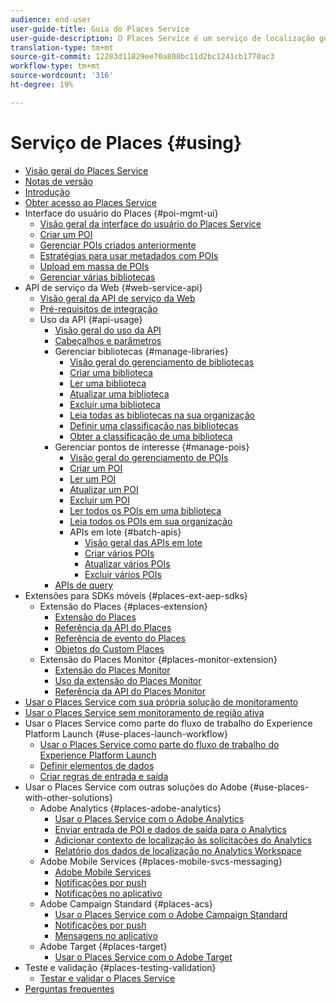 ```yaml
---
audience: end-user
user-guide-title: Guia do Places Service
user-guide-description: O Places Service é um serviço de localização geográfica que permite que aplicativos móveis com detecção de localização compreendam o contexto de localização.
translation-type: tm+mt
source-git-commit: 12283d11829ee70a808bc11d2bc1241cb1770ac3
workflow-type: tm+mt
source-wordcount: '316'
ht-degree: 19%

---
```



# Serviço de Places {#using}

+ [Visão geral do Places Service](home.md)
+ [Notas de versão](release-notes.md)
+ [Introdução](getting-started.md)
+ [Obter acesso ao Places Service](places-gain-access.md)
+ Interface do usuário do Places {#poi-mgmt-ui}
   + [Visão geral da interface do usuário do Places Service](poi-mgmt-ui/poi-mgmt-ui-overview.md)
   + [Criar um POI](poi-mgmt-ui/create-a-poi-ui.md)
   + [Gerenciar POIs criados anteriormente](poi-mgmt-ui/managing-pois-in-the-places-ui.md)
   + [Estratégias para usar metadados com POIs](poi-mgmt-ui/metadata-with-pois.md)
   + [Upload em massa de POIs](poi-mgmt-ui/bulk-upload-pois.md)
   + [Gerenciar várias bibliotecas](poi-mgmt-ui/manage-libraries-in-the-places-ui.md)
+ API de serviço da Web {#web-service-api}
   + [Visão geral da API de serviço da Web](web-service-api/places-web-services.md)
   + [Pré-requisitos de integração](web-service-api/adobe-i-o-integration.md)
   + Uso da API {#api-usage}
      + [Visão geral do uso da API](web-service-api/api-usage/api-usage-overview.md)
      + [Cabeçalhos e parâmetros](web-service-api/api-usage/headers-and-parameters.md)
      + Gerenciar bibliotecas {#manage-libraries}
         + [Visão geral do gerenciamento de bibliotecas](web-service-api/api-usage/manage-libraries/manage-libraries.md)
         + [Criar uma biblioteca](web-service-api/api-usage/manage-libraries/create-a-library.md)
         + [Ler uma biblioteca](web-service-api/api-usage/manage-libraries/read-a-library.md)
         + [Atualizar uma biblioteca](web-service-api/api-usage/manage-libraries/update-a-library.md)
         + [Excluir uma biblioteca](web-service-api/api-usage/manage-libraries/delete-a-library.md)
         + [Leia todas as bibliotecas na sua organização](web-service-api/api-usage/manage-libraries/read-all-libraries-in-your-organization.md)
         + [Definir uma classificação nas bibliotecas](web-service-api/api-usage/manage-libraries/set-a-ran-on-your-libraries.md)
         + [Obter a classificação de uma biblioteca](web-service-api/api-usage/manage-libraries/get-a-librarys-rank.md)
      + Gerenciar pontos de interesse {#manage-pois}
         + [Visão geral do gerenciamento de POIs](web-service-api/api-usage/manage-pois/manage-pois.md)
         + [Criar um POI](web-service-api/api-usage/manage-pois/create-a-poi.md)
         + [Ler um POI](web-service-api/api-usage/manage-pois/read-a-poi.md)
         + [Atualizar um POI](web-service-api/api-usage/manage-pois/update-a-poi.md)
         + [Excluir um POI](web-service-api/api-usage/manage-pois/delete-a-poi.md)
         + [Ler todos os POIs em uma biblioteca](web-service-api/api-usage/manage-pois/read-all-pois-in-a-library.md)
         + [Leia todos os POIs em sua organização](web-service-api/api-usage/manage-pois/read-all-pois-in-your-organization.md)
         + APIs em lote {#batch-apis}
            + [Visão geral das APIs em lote](web-service-api/api-usage/manage-pois/batch-apis/batch-apis.md)
            + [Criar vários POIs](web-service-api/api-usage/manage-pois/batch-apis/create-multiple-pois.md)
            + [Atualizar vários POIs](web-service-api/api-usage/manage-pois/batch-apis/update-multiple-pois.md)
            + [Excluir vários POIs](web-service-api/api-usage/manage-pois/batch-apis/delete-multiple-pois.md)
      + [APIs de query](web-service-api/api-usage/query-apis.md)
+ Extensões para SDKs móveis {#places-ext-aep-sdks}
   + Extensão do Places {#places-extension}
      + [Extensão do Places](places-ext-aep-sdks/places-extension/places-extension.md)
      + [Referência da API do Places](places-ext-aep-sdks/places-extension/places-api-reference.md)
      + [Referência de evento do Places](places-ext-aep-sdks/places-extension/places-event-ref.md)
      + [Objetos do Custom Places](places-ext-aep-sdks/places-extension/cust-places-objects.md)
   + Extensão do Places Monitor {#places-monitor-extension}
      + [Extensão do Places Monitor](places-ext-aep-sdks/places-monitor-extension/places-monitor-extension.md)
      + [Uso da extensão do Places Monitor](places-ext-aep-sdks/places-monitor-extension/using-places-monitor-extension.md)
      + [Referência da API do Places Monitor](places-ext-aep-sdks/places-monitor-extension/places-monitor-api-reference.md)
+ [Usar o Places Service com sua própria solução de monitoramento](using-your-own-monitor.md)
+ [Usar o Places Service sem monitoramento de região ativa](use-places-without-active-monitoring.md)
+ Usar o Places Service como parte do fluxo de trabalho do Experience Platform Launch {#use-places-launch-workflow}
   + [Usar o Places Service como parte do fluxo de trabalho do Experience Platform Launch](use-places-launch-workflow/places-launch-workflow.md)
   + [Definir elementos de dados](use-places-launch-workflow/define-data-elements.md)
   + [Criar regras de entrada e saída](use-places-launch-workflow/create-rule-places-property.md)
+ Usar o Places Service com outras soluções do Adobe {#use-places-with-other-solutions}
   + Adobe Analytics {#places-adobe-analytics}
      + [Usar o Places Service com o Adobe Analytics](use-places-with-other-solutions/places-adobe-analytics/use-places-analytics-overview.md)
      + [Enviar entrada de POI e dados de saída para o Analytics](use-places-with-other-solutions/places-adobe-analytics/use-places-adobe-analytics.md)
      + [Adicionar contexto de localização às solicitações do Analytics](use-places-with-other-solutions/places-adobe-analytics/run-reports-aa-places-data.md)
      + [Relatório dos dados de localização no Analytics Workspace](use-places-with-other-solutions/places-adobe-analytics/places-in-workspace.md)
   + Adobe Mobile Services {#places-mobile-svcs-messaging}
      + [Adobe Mobile Services](use-places-with-other-solutions/places-mobile-svcs-for-messaging/use-places-mobie-svcs-messaging.md)
      + [Notificações por push](use-places-with-other-solutions/places-mobile-svcs-for-messaging/mobile-svcs-messaging-push.md)
      + [Notificações no aplicativo](use-places-with-other-solutions/places-mobile-svcs-for-messaging/mobile-svcs-messaging-inapp.md)
   + Adobe Campaign Standard {#places-acs}
      + [Usar o Places Service com o Adobe Campaign Standard](use-places-with-other-solutions/places-acs/places-acs-overview.md)
      + [Notificações por push](use-places-with-other-solutions/places-acs/places-acs-push-notifications.md)
      + [Mensagens no aplicativo](use-places-with-other-solutions/places-acs/places-acs-in-app-messages.md)
   + Adobe Target {#places-target}
      + [Usar o Places Service com o Adobe Target](use-places-with-other-solutions/places-target/places-target.md)
+ Teste e validação {#places-testing-validation}
   + [Testar e validar o Places Service](places-testing-validation/test-validate-places.md)
+ [Perguntas frequentes](places-faqs.md)
